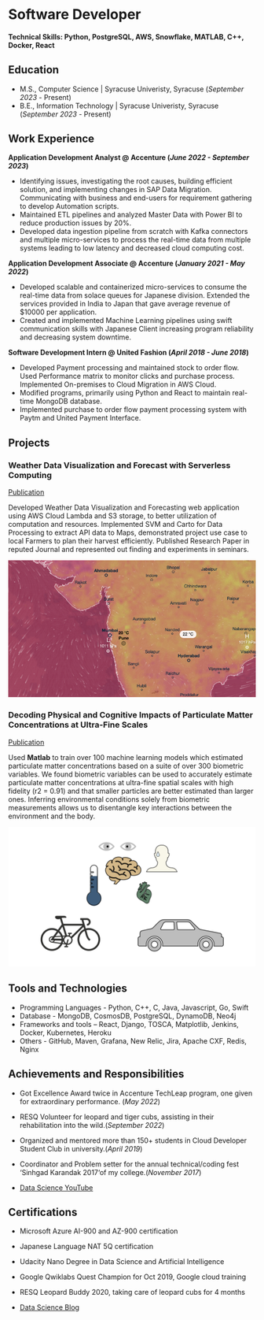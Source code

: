 # Software Developer

#### Technical Skills: Python, PostgreSQL, AWS, Snowflake, MATLAB, C++, Docker, React

## Education						       		
- M.S., Computer Science | Syracuse Univeristy, Syracuse (_September 2023_ - Present)	 			        		
- B.E., Information Technology | Syracuse Univeristy, Syracuse (_September 2023_ - Present)	 		        		

## Work Experience
**Application Development Analyst @ Accenture (_June 2022 - September 2023_)**
- Identifying issues, investigating the root causes, building efficient solution, and implementing changes in SAP Data Migration. Communicating with business and end-users for requirement gathering to develop Automation scripts.
- Maintained ETL pipelines and analyzed Master Data with Power BI to reduce production issues by 20%.
- Developed data ingestion pipeline from scratch with Kafka connectors and multiple micro-services to process the real-time data from multiple systems leading to low latency and decreased cloud computing cost.

**Application Development Associate @ Accenture (_January 2021 - May 2022_)**
- Developed scalable and containerized micro-services to consume the real-time data from solace queues for Japanese division. Extended the services provided in India to Japan that gave average revenue of $10000 per application.
- Created and implemented Machine Learning pipelines using swift communication skills with Japanese Client increasing program reliability and decreasing system downtime.

**Software Development Intern @ United Fashion (_April 2018 - June 2018_)**
- Developed Payment processing and maintained stock to order flow. Used Performance matrix to monitor clicks and purchase process. Implemented On-premises to Cloud Migration in AWS Cloud.
- Modified programs, primarily using Python and React to maintain real-time MongoDB database.
- Implemented purchase to order flow payment processing system with Paytm and United Payment Interface.

## Projects
### Weather Data Visualization and Forecast with Serverless Computing
[Publication](https://www.researchgate.net/publication/344336400_INTERNATIONAL_RESEARCH_JOURNAL_OF_ENGINEERING_AND_TECHNOLOGY_IRJET_Weather_Data_Forecast_and_Analytics)

Developed Weather Data Visualization and Forecasting web application using AWS Cloud Lambda and S3 storage, to better utilization of computation and resources. Implemented SVM and Carto for Data Processing to extract API data to Maps, demonstrated project use case to local Farmers to plan their harvest efficiently. Published Research Paper in reputed Journal and represented out finding and experiments in seminars.

![EEG Band Discovery](/assets/img/weather.png)

### Decoding Physical and Cognitive Impacts of Particulate Matter Concentrations at Ultra-Fine Scales
[Publication](https://www.mdpi.com/1424-8220/22/11/4240)

Used **Matlab** to train over 100 machine learning models which estimated particulate matter concentrations based on a suite of over 300 biometric variables. We found biometric variables can be used to accurately estimate particulate matter concentrations at ultra-fine spatial scales with high fidelity (r2 = 0.91) and that smaller particles are better estimated than larger ones. Inferring environmental conditions solely from biometric measurements allows us to disentangle key interactions between the environment and the body.

![Bike Study](/assets/img/bike_study.jpeg)

## Tools and Technologies
- Programming Languages - Python, C++, C, Java, Javascript, Go, Swift
- Database - MongoDB, CosmosDB, PostgreSQL, DynamoDB, Neo4j
- Frameworks and tools – React, Django, TOSCA, Matplotlib, Jenkins, Docker, Kubernetes, Heroku
-  Others - GitHub, Maven, Grafana, New Relic, Jira, Apache CXF, Redis, Nginx

## Achievements and Responsibilities
- Got Excellence Award twice in Accenture TechLeap program, one given for extraordinary performance. (_May 2022_)
- RESQ Volunteer for leopard and tiger cubs, assisting in their rehabilitation into the wild.(_September 2022_)
- Organized and mentored more than 150+ students in Cloud Developer Student Club in university.(_April 2019_)
- Coordinator and Problem setter for the annual technical/coding fest ‘Sinhgad Karandak 2017‘of my college.(_November 2017_)

- [Data Science YouTube](https://www.youtube.com/channel/UCa9gErQ9AE5jT2DZLjXBIdA)

## Certifications
- Microsoft Azure AI-900 and AZ-900 certification
- Japanese Language NAT 5Q certification
- Udacity Nano Degree in Data Science and Artificial Intelligence
- Google Qwiklabs Quest Champion for Oct 2019, Google cloud training
- RESQ Leopard Buddy 2020, taking care of leopard cubs for 4 months

- [Data Science Blog](https://medium.com/@shawhin)
